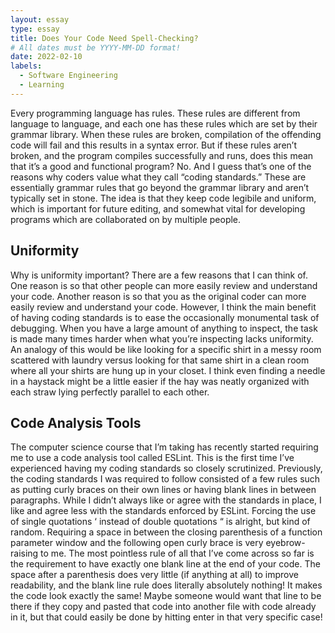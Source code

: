 ```yaml
---
layout: essay
type: essay
title: Does Your Code Need Spell-Checking?
# All dates must be YYYY-MM-DD format!
date: 2022-02-10
labels:
  - Software Engineering
  - Learning
---
```


Every programming language has rules. These rules are different from language to language, and each one has these rules which are set by their grammar library. When these rules are broken, compilation of the offending code will fail and this results in a syntax error. But if these rules aren’t broken, and the program compiles successfully and runs, does this mean that it’s a good and functional program? No. And I guess that’s one of the reasons why coders value what they call “coding standards.” These are essentially grammar rules that go beyond the grammar library and aren’t typically set in stone. The idea is that they keep code legibile and uniform, which is important for future editing, and somewhat vital for developing programs which are collaborated on by multiple people.
<h2>Uniformity</h2>
Why is uniformity important? There are a few reasons that I can think of. One reason is so that other people can more easily review and understand your code. Another reason is so that you as the original coder can more easily review and understand your code. However, I think the main benefit of having coding standards is to ease the occasionally monumental task of debugging. When you have a large amount of anything to inspect, the task is made many times harder when what you’re inspecting lacks uniformity. An analogy of this would be like looking for a specific shirt in a messy room scattered with laundry versus looking for that same shirt in a clean room where all your shirts are hung up in your closet. I think even finding a needle in a haystack might be a little easier if the hay was neatly organized with each straw lying perfectly parallel to each other.
<h2>Code Analysis Tools</h2>
The computer science course that I’m taking has recently started requiring me to use a code analysis tool called ESLint. This is the first time I’ve experienced having my coding standards so closely scrutinized. Previously, the coding standards I was required to follow consisted of a few rules such as putting curly braces on their own lines or having blank lines in between paragraphs. While I didn’t always like or agree with the standards in place, I like and agree less with the standards enforced by ESLint. Forcing the use of single quotations ‘ instead of double quotations “ is alright, but kind of random. Requiring a space in between the closing parenthesis of a function parameter window and the following open curly brace is very eyebrow-raising to me. The most pointless rule of all that I’ve come across so far is the requirement to have exactly one blank line at the end of your code. The space after a parenthesis does very little (if anything at all) to improve readability, and the blank line rule does literally absolutely nothing! It makes the code look exactly the same! Maybe someone would want that line to be there if they copy and pasted that code into another file with code already in it, but that could easily be done by hitting enter in that very specific case!
<br>
<br>
